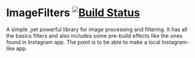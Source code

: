 ImageFilters
[![Build Status](https://travis-ci.org/borer/ImageFilters.svg?branch=master)](https://travis-ci.org/borer/ImageFilters)
============
A simple ,yet powerful library for image processing and filtering.
It has all the basics filters and also includes some pre-build effects like the ones found in Instagram app.
The point is to be able to make a local Instagram-like app.
